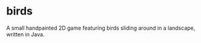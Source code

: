# birds
A small handpainted 2D game featuring birds sliding around in a landscape, written in Java.
